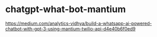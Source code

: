 # chatgpt-what-bot-mantium
https://medium.com/analytics-vidhya/build-a-whatsapp-ai-powered-chatbot-with-gpt-3-using-mantium-twilio-api-d4e40b6f0ed9
